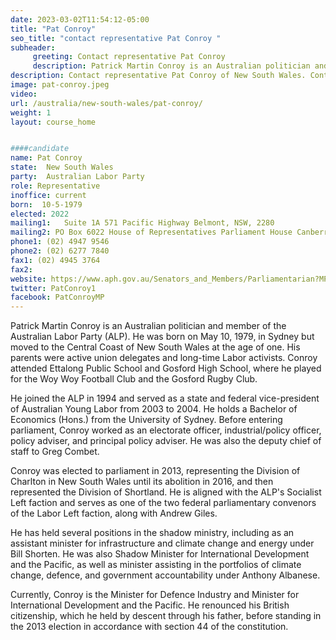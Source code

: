 ```yaml
---
date: 2023-03-02T11:54:12-05:00
title: "Pat Conroy"
seo_title: "contact representative Pat Conroy "
subheader:
     greeting: Contact representative Pat Conroy
     description: Patrick Martin Conroy is an Australian politician and member of the Australian Labor Party (ALP). 
description: Contact representative Pat Conroy of New South Wales. Contact information for Pat Conroy includes email address, phone number, and mailing address.
image: pat-conroy.jpeg
video:
url: /australia/new-south-wales/pat-conroy/
weight: 1
layout: course_home


####candidate
name: Pat Conroy
state:	New South Wales
party:	Australian Labor Party
role: Representative
inoffice: current
born:  10-5-1979
elected: 2022
mailing1:	Suite 1A 571 Pacific Highway Belmont, NSW, 2280
mailing2: PO Box 6022 House of Representatives Parliament House Canberra ACT 2600
phone1: (02) 4947 9546
phone2: (02) 6277 7840
fax1: (02) 4945 3764
fax2:
website: https://www.aph.gov.au/Senators_and_Members/Parliamentarian?MPID=249127
twitter: PatConroy1
facebook: PatConroyMP
---
```



Patrick Martin Conroy is an Australian politician and member of the Australian Labor Party (ALP). He was born on May 10, 1979, in Sydney but moved to the Central Coast of New South Wales at the age of one. His parents were active union delegates and long-time Labor activists. Conroy attended Ettalong Public School and Gosford High School, where he played for the Woy Woy Football Club and the Gosford Rugby Club.

He joined the ALP in 1994 and served as a state and federal vice-president of Australian Young Labor from 2003 to 2004. He holds a Bachelor of Economics (Hons.) from the University of Sydney. Before entering parliament, Conroy worked as an electorate officer, industrial/policy officer, policy adviser, and principal policy adviser. He was also the deputy chief of staff to Greg Combet.

Conroy was elected to parliament in 2013, representing the Division of Charlton in New South Wales until its abolition in 2016, and then represented the Division of Shortland. He is aligned with the ALP's Socialist Left faction and serves as one of the two federal parliamentary convenors of the Labor Left faction, along with Andrew Giles.

He has held several positions in the shadow ministry, including as an assistant minister for infrastructure and climate change and energy under Bill Shorten. He was also Shadow Minister for International Development and the Pacific, as well as minister assisting in the portfolios of climate change, defence, and government accountability under Anthony Albanese.

Currently, Conroy is the Minister for Defence Industry and Minister for International Development and the Pacific. He renounced his British citizenship, which he held by descent through his father, before standing in the 2013 election in accordance with section 44 of the constitution.